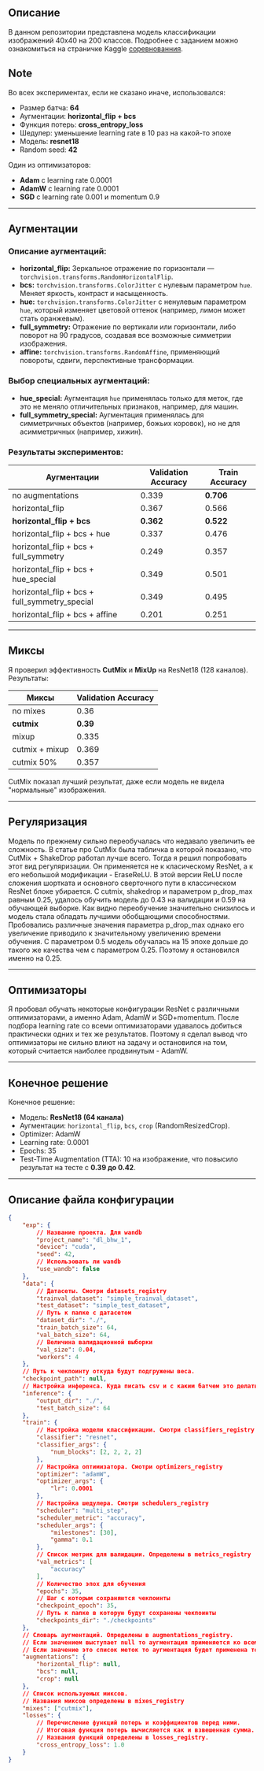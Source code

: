 ## Описание
В данном репозитории представлена модель классификации изображений 40x40 на 200 классов. Подробнее с заданием можно ознакомиться на страничке Kaggle [соревнованния](https://www.kaggle.com/competitions/bhw-1-dl-2024-2025/overview).

## Note
Во всех экспериментах, если не сказано иначе, использовался:
- Размер батча: **64**
- Аугментации: **horizontal_flip + bcs**
- Функция потерь: **cross_entropy_loss**
- Шедулер: уменьшение learning rate в 10 раз на какой-то эпохе
- Модель: **resnet18**
- Random seed: **42**

Один из оптимизаторов:
- **Adam** с learning rate 0.0001
- **AdamW** с learning rate 0.0001
- **SGD** с learning rate 0.001 и momentum 0.9

---

## Аугментации

### Описание аугментаций:
- **horizontal_flip:** Зеркальное отражение по горизонтали — `torchvision.transforms.RandomHorizontalFlip`.
- **bcs:** `torchvision.transforms.ColorJitter` с нулевым параметром `hue`. Меняет яркость, контраст и насыщенность.
- **hue:** `torchvision.transforms.ColorJitter` с ненулевым параметром `hue`, который изменяет цветовой оттенок (например, лимон может стать оранжевым).
- **full_symmetry:** Отражение по вертикали или горизонтали, либо поворот на 90 градусов, создавая все возможные симметрии изображения.
- **affine:** `torchvision.transforms.RandomAffine`, применяющий повороты, сдвиги, перспективные трансформации.

### Выбор специальных аугментаций:
- **hue_special:** Аугментация `hue` применялась только для меток, где это не меняло отличительных признаков, например, для машин.
- **full_symmetry_special:** Аугментация применялась для симметричных объектов (например, божьих коровок), но не для асимметричных (например, хижин).

### Результаты экспериментов:
| Аугментации                                | Validation Accuracy | Train Accuracy |
|--------------------------------------------|---------------------|----------------|
| no augmentations                           | 0.339               | **0.706**      |
| horizontal_flip                            | 0.367               | 0.566          |
| **horizontal_flip + bcs**                  | **0.362**           | **0.522**      |
| horizontal_flip + bcs + hue                | 0.337               | 0.476          |
| horizontal_flip + bcs + full_symmetry      | 0.249               | 0.357          |
| horizontal_flip + bcs + hue_special        | 0.349               | 0.501          |
| horizontal_flip + bcs + full_symmetry_special | 0.349            | 0.495          |
| horizontal_flip + bcs + affine             | 0.201               | 0.251          |

---

## Миксы
Я проверил эффективность **CutMix** и **MixUp** на ResNet18 (128 каналов). Результаты:

| Миксы         | Validation Accuracy |
|---------------|---------------------|
| no mixes      | 0.36               |
| **cutmix**    | **0.39**           |
| mixup         | 0.335              |
| cutmix + mixup| 0.369              |
| cutmix 50%    | 0.357              |

CutMix показал лучший результат, даже если модель не видела "нормальные" изображения.

---

## Регуляризация
Модель по прежнему сильно переобучалась что недавало увеличить ее сложность. В статье про CutMix была табличка в которой показано, что CutMix + ShakeDrop работал лучше всего. Тогда я решил попробовать этот вид регуляризации. Он применяется не к класическому ResNet, а к его небольшой модификации - EraseReLU. В этой версии ReLU после сложения шортката и основного сверточного пути в классическом ResNet блоке убирается. С cutmix, shakedrop и параметром p\_drop\_max равным 0.25, удалось обучить модель до 0.43 на валидации и 0.59 на обучающей выборке. Как видно переобучение значительно снизилось и модель стала обладать лучшими обобщающими способностями. Пробовались различные значения параметра p\_drop\_max однако его увеличение приводило к значительному увеличению времени обучения. С параметром 0.5 модель обучалась на 15 эпохе дольше до такого же качества чем с параметром 0.25. Поэтому я остановился именно на 0.25.

---

## Оптимизаторы
Я пробовал обучать некоторые конфигурации ResNet с различными оптимизаторами, а именно Adam, AdamW и SGD+momentum. После подбора learning rate со всеми оптимизаторами удавалось добиться практически одних и тех же результатов. Поэтому я сделал вывод что оптимизаторы не сильно влиют на задачу и остановился на том, который считается наиболее продвинутым - AdamW.

---

## Конечное решение
Конечное решение:
- Модель: **ResNet18 (64 канала)**
- Аугментации: `horizontal_flip`, `bcs`, `crop` (RandomResizedCrop).
- Optimizer: AdamW
- Learning rate: 0.0001
- Epochs: 35
- Test-Time Augmentation (TTA): 10 на изображение, что повысило результат на тесте с **0.39 до 0.42**.

---

## Описание файла конфигурации
```json
{
    "exp": {
        // Название проекта. Для wandb
        "project_name": "dl_bhw_1",
        "device": "cuda",
        "seed": 42,
        // Использовать ли wandb
        "use_wandb": false
    },
    "data": {
        // Датасеты. Смотри datasets_registry
        "trainval_dataset": "simple_trainval_dataset",
        "test_dataset": "simple_test_dataset",
        // Путь к папке с датасетом
        "dataset_dir": "./",
        "train_batch_size": 64,
        "val_batch_size": 64,
        // Величина валидационной выборки
        "val_size": 0.04,
        "workers": 4
    },
    // Путь к чекпоинту откуда будут подгружены веса.
    "checkpoint_path": null,
    // Настройка инференса. Куда писать csv и с каким батчем это делать.
    "inference": {
        "output_dir": "./",
        "test_batch_size": 64
    },
    "train": {
        // Настройка модели классификации. Смотри classifiers_registry
        "classifier": "resnet",
        "classifier_args": {
            "num_blocks": [2, 2, 2, 2]
        },
        // Настройка оптимизатора. Смотри optimizers_registry 
        "optimizer": "adamW",
        "optimizer_args": {
            "lr": 0.0001
        },
        // Настройка шедулера. Смотри schedulers_registry
        "scheduler": "multi_step",
        "scheduler_metric": "accuracy",
        "scheduler_args": {
            "milestones": [30],
            "gamma": 0.1
        },
        // Список метрик для валидации. Определены в metrics_registry
        "val_metrics": [
            "accuracy"
        ],
        // Количество эпох для обучения
        "epochs": 35,
        // Шаг с которым сохраняются чекпоинты
        "checkpoint_epoch": 35,
        // Путь к папке в которую будут сохранены чекпоинты
        "checkpoints_dir": "./checkpoints"
    },
    // Словарь аугментаций. Определены в augmentations_registry.
    // Если значением выступает null то аугментация применяется ко всем меткам.
    // Если значение это список меток то аугментация будет применена только к этим меткам классов.
    "augmentations": {
        "horizontal_flip": null,
        "bcs": null,
        "crop": null
    },
    // Список используемых миксов.
    // Названия миксов определены в mixes_registry
    "mixes": ["cutmix"],
    "losses": {
        // Перечисление функций потерь и коэффициентов перед ними.
        // Итоговая функция потерь вычисляется как и взвешенная сумма.
        // Названия функций определены в losses_registry.
        "cross_entropy_loss": 1.0
    }
}
